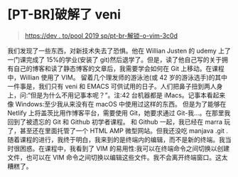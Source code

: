 # [PT-BR]破解了 veni

> [https://dev . to/pool 2019 sp/pt-br-解锁-o-vim-3c0d](https://dev.to/piscina2019sp/pt-br-desbravando-o-vim-3c0d)

我们发现了一些东西，对新技术失去了恐惧。他在 Willian Justen 的 udemy 上了一门课完成了 15%的学业(安装了 git)然后退学了。但是，读了他自己写的关于拥有自己的博客和读了静态博客的文章后，我需要学会如何在 Git 上移动。在课程中，Willian 使用了 VIM。
留着几个理发师的游泳池(或 42 岁的游泳选手)的其中一件事是，我们只有 veni 和 EMACS 可供试用的日子。人们把鼻子扭到两人身上，问:“但是为什么不用记事本呢？”。注:42 台机器都是 iMacs。记事本看起来像 Windows:至少我从来没有在 macOS 中使用过这样的东西。
但是为了能够在 Netlify 上将盖茨比用作博客平台，需要使用 Git，她要求通过 Git-我...。在那里我回到了被遗忘的 Git 和 Github 初学者课程。
和 Github 一起，我已经在 marra 玩了，甚至还在里面托管了一个 HTML AMP 微型网站。但我还没吃 manjava .git .
随着课程的进行，我终于明白，我来到的是终端内的编辑，而不是新的终端。我当时很困惑。在课程中，我看到了 VIM 的易用性:我可以在终端命令之间切换以创建文件，也可以在 VIM 命令之间切换以编辑这些文件。我不会离开终端窗口。这太糟糕了。